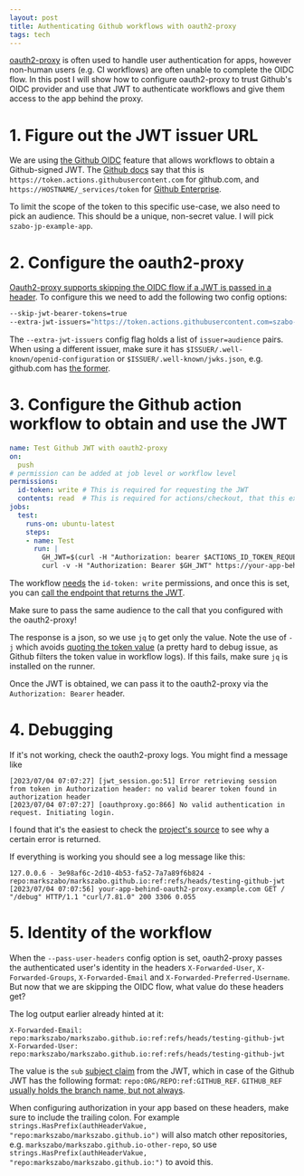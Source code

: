 ```yaml
---
layout: post
title: Authenticating Github workflows with oauth2-proxy
tags: tech
---
```


[oauth2-proxy](https://github.com/oauth2-proxy/oauth2-proxy) is often used to handle user authentication for apps, however non-human users (e.g. CI workflows) are often unable to complete the OIDC flow.
In this post I will show how to configure oauth2-proxy to trust Github's OIDC provider and use that JWT to authenticate workflows and give them access to the app behind the proxy.

<!--break-->

# 1. Figure out the JWT issuer URL

We are using [the Github OIDC](https://docs.github.com/en/actions/deployment/security-hardening-your-deployments/about-security-hardening-with-openid-connect) feature that allows workflows to obtain a Github-signed JWT.
The [Github docs](https://docs.github.com/en/actions/deployment/security-hardening-your-deployments/about-security-hardening-with-openid-connect#:~:text=The%20issuer%20of%20the%20OIDC%20token) say that this is `https://token.actions.githubusercontent.com` for github.com, and `https://HOSTNAME/_services/token` for [Github Enterprise](https://docs.github.com/en/enterprise-server@3.9/actions/deployment/security-hardening-your-deployments/about-security-hardening-with-openid-connect#:~:text=The%20issuer%20of%20the%20OIDC%20token).

To limit the scope of the token to this specific use-case, we also need to pick an audience. 
This should be a unique, non-secret value. 
I will pick `szabo-jp-example-app`.

# 2. Configure the oauth2-proxy

[Oauth2-proxy supports skipping the OIDC flow if a JWT is passed in a header](https://oauth2-proxy.github.io/oauth2-proxy/docs/configuration/overview#:~:text=instead%20of%20stderr-,%2D%2Dextra%2Djwt%2Dissuers,-string). 
To configure this we need to add the following two config options:

```bash
--skip-jwt-bearer-tokens=true
--extra-jwt-issuers="https://token.actions.githubusercontent.com=szabo-jp-example-app"
```

The `--extra-jwt-issuers` config flag holds a list of `issuer=audience` pairs.
When using a different issuer, make sure it has `$ISSUER/.well-known/openid-configuration` or `$ISSUER/.well-known/jwks.json`, e.g. github.com has [the former](https://token.actions.githubusercontent.com/.well-known/openid-configuration).

# 3. Configure the Github action workflow to obtain and use the JWT

```yaml
name: Test Github JWT with oauth2-proxy
on:
  push
# permission can be added at job level or workflow level    
permissions:
  id-token: write # This is required for requesting the JWT
  contents: read  # This is required for actions/checkout, that this example actually doesn't use, but real code probably will
jobs:
  test:
    runs-on: ubuntu-latest
    steps:
    - name: Test
      run: |
        GH_JWT=$(curl -H "Authorization: bearer $ACTIONS_ID_TOKEN_REQUEST_TOKEN" "$ACTIONS_ID_TOKEN_REQUEST_URL&audience=szabo-jp-example-app" | jq -j -c '.value')
        curl -v -H "Authorization: Bearer $GH_JWT" https://your-app-behind-oauth2-proxy.example.com/
```

The workflow [needs](https://docs.github.com/en/actions/deployment/security-hardening-your-deployments/about-security-hardening-with-openid-connect#adding-permissions-settings) the `id-token: write` permissions, and once this is set, you can [call the endpoint that returns the JWT](https://docs.github.com/en/actions/deployment/security-hardening-your-deployments/about-security-hardening-with-openid-connect#updating-your-actions-for-oidc).

Make sure to pass the same audience to the call that you configured with the oauth2-proxy!

The response is a json, so we use `jq` to get only the value.
Note the use of `-j` which avoids [quoting the token value](https://github.com/jqlang/jq/issues/1735#issuecomment-520650243) (a pretty hard to debug issue, as Github filters the token value in workflow logs).
If this fails, make sure `jq` is installed on the runner.

Once the JWT is obtained, we can pass it to the oauth2-proxy via the `Authorization: Bearer` header.

# 4. Debugging

If it's not working, check the oauth2-proxy logs. You might find a message like

```
[2023/07/04 07:07:27] [jwt_session.go:51] Error retrieving session from token in Authorization header: no valid bearer token found in authorization header
[2023/07/04 07:07:27] [oauthproxy.go:866] No valid authentication in request. Initiating login.
```

I found that it's the easiest to check the [project's source](https://github.com/oauth2-proxy/oauth2-proxy/blob/master/pkg/middleware/jwt_session.go) to see why a certain error is returned.

If everything is working you should see a log message like this:

```
127.0.0.6 - 3e98af6c-2d10-4b53-fa52-7a7a89f6b824 - repo:markszabo/markszabo.github.io:ref:refs/heads/testing-github-jwt [2023/07/04 07:07:56] your-app-behind-oauth2-proxy.example.com GET / "/debug" HTTP/1.1 "curl/7.81.0" 200 3306 0.055
```

# 5. Identity of the workflow

When the `--pass-user-headers` config option is set, oauth2-proxy passes the authenticated user's identity in the headers `X-Forwarded-User`, `X-Forwarded-Groups`, `X-Forwarded-Email` and `X-Forwarded-Preferred-Username`.
But now that we are skipping the OIDC flow, what value do these headers get?

The log output earlier already hinted at it:

```
X-Forwarded-Email: repo:markszabo/markszabo.github.io:ref:refs/heads/testing-github-jwt
X-Forwarded-User: repo:markszabo/markszabo.github.io:ref:refs/heads/testing-github-jwt
```

The value is the `sub` [subject claim](https://docs.github.com/en/actions/deployment/security-hardening-your-deployments/about-security-hardening-with-openid-connect#updating-your-actions-for-oidc:~:text=Defines%20the%20subject%20claim%20that%20is%20to%20be%20validated%20by%20the%20cloud%20provider.%20This%20setting%20is%20essential%20for%20making%20sure%20that%20access%20tokens%20are%20only%20allocated%20in%20a%20predictable%20way.) from the JWT, which in case of the Github JWT has the following format: `repo:ORG/REPO:ref:GITHUB_REF`.
`GITHUB_REF` [usually holds the branch name, but not always](https://docs.github.com/en/actions/learn-github-actions/contexts#:~:text=GitHub%20Actions.%22-,github.ref,-string).

When configuring authorization in your app based on these headers, make sure to include the trailing colon. 
For example `strings.HasPrefix(authHeaderVakue, "repo:markszabo/markszabo.github.io")` will also match other repositories, e.g. `markszabo/markszabo.github.io-other-repo`, so use `strings.HasPrefix(authHeaderVakue, "repo:markszabo/markszabo.github.io:")` to avoid this.
